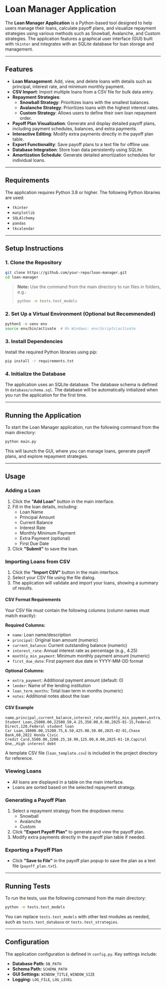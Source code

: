 # Loan Manager Application

The **Loan Manager Application** is a Python-based tool designed to help users manage their loans, calculate payoff plans, and visualize repayment strategies using various methods such as Snowball, Avalanche, and Custom strategies. The application features a graphical user interface (GUI) built with `tkinter` and integrates with an SQLite database for loan storage and management.

---

## Features

- **Loan Management**: Add, view, and delete loans with details such as principal, interest rate, and minimum monthly payment.
- **CSV Import**: Import multiple loans from a CSV file for bulk data entry.
- **Repayment Strategies**:
  - **Snowball Strategy**: Prioritizes loans with the smallest balances.
  - **Avalanche Strategy**: Prioritizes loans with the highest interest rates.
  - **Custom Strategy**: Allows users to define their own loan repayment order.
- **Payoff Plan Visualization**: Generate and display detailed payoff plans, including payment schedules, balances, and extra payments.
- **Interactive Editing**: Modify extra payments directly in the payoff plan table.
- **Export Functionality**: Save payoff plans to a text file for offline use.
- **Database Integration**: Store loan data persistently using SQLite.
- **Amortization Schedule**: Generate detailed amortization schedules for individual loans.

---

## Requirements

The application requires Python 3.8 or higher. The following Python libraries are used:

- `tkinter`
- `matplotlib`
- `SQLAlchemy`
- `pandas`
- `tkcalendar`

---

## Setup Instructions

### 1. Clone the Repository

```bash
git clone https://github.com/your-repo/loan-manager.git
cd loan-manager
```

> **Note:** Use the command from the main directory to run files in folders, e.g.:
>
> ```bash
> python -m tests.test_models
> ```

### 2. Set Up a Virtual Environment (Optional but Recommended)

```bash
python3 -m venv env
source env/bin/activate  # On Windows: env\Scripts\activate
```

### 3. Install Dependencies

Install the required Python libraries using pip:

```bash
pip install -r requirements.txt
```

### 4. Initialize the Database

The application uses an SQLite database. The database schema is defined in `database/schema.sql`. The database will be automatically initialized when you run the application for the first time.

---

## Running the Application

To start the Loan Manager application, run the following command from the main directory:

```bash
python main.py
```

This will launch the GUI, where you can manage loans, generate payoff plans, and explore repayment strategies.

---

## Usage

### Adding a Loan
1. Click the **"Add Loan"** button in the main interface.
2. Fill in the loan details, including:
   - Loan Name
   - Principal Amount
   - Current Balance
   - Interest Rate
   - Monthly Minimum Payment
   - Extra Payment (optional)
   - First Due Date
3. Click **"Submit"** to save the loan.

### Importing Loans from CSV
1. Click the **"Import CSV"** button in the main interface.
2. Select your CSV file using the file dialog.
3. The application will validate and import your loans, showing a summary of results.

#### CSV Format Requirements
Your CSV file must contain the following columns (column names must match exactly):

**Required Columns:**
- `name`: Loan name/description
- `principal`: Original loan amount (numeric)
- `current_balance`: Current outstanding balance (numeric)
- `interest_rate`: Annual interest rate as percentage (e.g., 4.25)
- `monthly_min_payment`: Minimum monthly payment amount (numeric)
- `first_due_date`: First payment due date in YYYY-MM-DD format

**Optional Columns:**
- `extra_payment`: Additional payment amount (default: 0)
- `lender`: Name of the lending institution
- `loan_term_months`: Total loan term in months (numeric)
- `notes`: Additional notes about the loan

#### CSV Example
```csv
name,principal,current_balance,interest_rate,monthly_min_payment,extra_payment,first_due_date,lender,loan_term_months,notes
Student Loan,25000.00,22500.50,4.25,350.00,0.00,2025-01-15,Federal Direct,120,Federal student loan
Car Loan,18000.00,15200.75,6.50,425.00,50.00,2025-02-01,Chase Bank,60,2022 Honda Civic
Credit Card,5500.00,3200.25,18.99,125.00,0.00,2025-01-10,Capital One,,High interest debt
```

A template CSV file (`loan_template.csv`) is included in the project directory for reference.

### Viewing Loans
- All loans are displayed in a table on the main interface.
- Loans are sorted based on the selected repayment strategy.

### Generating a Payoff Plan
1. Select a repayment strategy from the dropdown menu:
   - Snowball
   - Avalanche
   - Custom
2. Click **"Export Payoff Plan"** to generate and view the payoff plan.
3. Modify extra payments directly in the payoff plan table if needed.

### Exporting a Payoff Plan
- Click **"Save to File"** in the payoff plan popup to save the plan as a text file (`payoff_plan.txt`).

---

## Running Tests

To run the tests, use the following command from the main directory:

```bash
python -m tests.test_models
```

You can replace `tests.test_models` with other test modules as needed, such as `tests.test_database` or `tests.test_strategies`.

---

## Configuration

The application configuration is defined in `config.py`. Key settings include:

- **Database Path:** `DB_PATH`
- **Schema Path:** `SCHEMA_PATH`
- **GUI Settings:** `WINDOW_TITLE`, `WINDOW_SIZE`
- **Logging:** `LOG_FILE`, `LOG_LEVEL`
